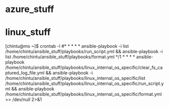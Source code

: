 # azure_stuff
# linux_stuff
[chintu@ms ~]$ crontab -l
#* * * * * ansible-playbook -i list /home/chintu/ansible_stuff/playbooks/run_script.yml && ansible-playbook -i list /home/chintu/ansible_stuff/playbooks/format.yml
*/1 * * * * ansible-playbook /home/chintu/ansible_stuff/playbooks/linux_internal_os_specific/clear_fs_captured_log_file.yml && ansible-playbook -i /home/chintu/ansible_stuff/playbooks/linux_internal_os_specific/list /home/chintu/ansible_stuff/playbooks/linux_internal_os_specific/run_script.yml && ansible-playbook  /home/chintu/ansible_stuff/playbooks/linux_internal_os_specific/format.yml >> /dev/null 2>&1
